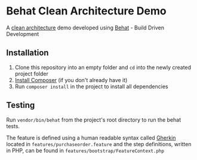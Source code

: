 # Behat Clean Architecture Demo
A [clean architecture](https://8thlight.com/blog/uncle-bob/2012/08/13/the-clean-architecture.html) demo developed using [Behat](http://behat.org) - Build Driven Development

## Installation

1. Clone this repository into an empty folder and `cd` into the newly created project folder
2. [Install Composer](https://getcomposer.org) (if you don't already have it)
3. Run `composer install` in the project to install all dependencies

## Testing

Run `vendor/bin/behat` from the project's root directory to run the behat tests. 

The feature is defined using a human readable syntax called [Gherkin](https://github.com/cucumber/cucumber/wiki/Gherkin) located in `features/purchaseorder.feature` and the step definitions, written in PHP, can be found in `features/bootstrap/FeatureContext.php`
